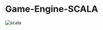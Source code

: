 # Game-Engine-SCALA
![scala](https://user-images.githubusercontent.com/96186143/235049729-c08a6380-d192-461f-80b2-83d3c7102303.png)
